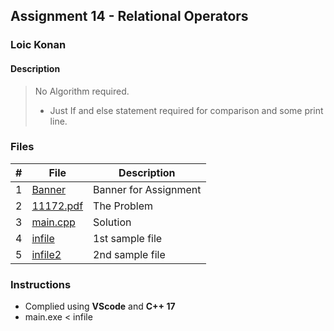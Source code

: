 ## Assignment 14 - Relational Operators

### Loic Konan

#### Description

> No Algorithm required.
>
> - Just If and else statement required for comparison and some print line.
>
>
### Files

|   #   | File                    | Description           |
| :---: | ----------------------- | --------------------- |
|   1   | [Banner](Banner)        | Banner for Assignment |
|   2   | [11172.pdf](P11172.pdf) | The Problem           |
|   3   | [main.cpp](main.cpp)    | Solution              |
|   4   | [infile](infile)        | 1st sample file       |
|   5   | [infile2](infile2)      | 2nd sample file       |

### Instructions

- Complied using **VScode** and **C++ 17**
- main.exe < infile
